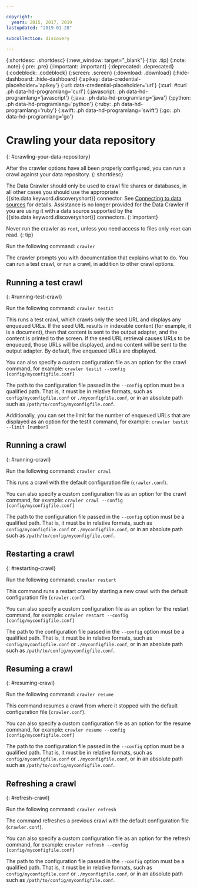 ```yaml
---

copyright:
  years: 2015, 2017, 2019
lastupdated: "2019-01-28"

subcollection: discovery

---
```


{:shortdesc: .shortdesc}
{:new_window: target="_blank"}
{:tip: .tip}
{:note: .note}
{:pre: .pre}
{:important: .important}
{:deprecated: .deprecated}
{:codeblock: .codeblock}
{:screen: .screen}
{:download: .download}
{:hide-dashboard: .hide-dashboard}
{:apikey: data-credential-placeholder='apikey'} 
{:url: data-credential-placeholder='url'}
{:curl: #curl .ph data-hd-programlang='curl'}
{:javascript: .ph data-hd-programlang='javascript'}
{:java: .ph data-hd-programlang='java'}
{:python: .ph data-hd-programlang='python'}
{:ruby: .ph data-hd-programlang='ruby'}
{:swift: .ph data-hd-programlang='swift'}
{:go: .ph data-hd-programlang='go'}

# Crawling your data repository
{: #crawling-your-data-repository}

After the crawler options have all been properly configured, you can run a crawl against your data repository.
{: shortdesc}

The Data Crawler should only be used to crawl file shares or databases, in all other cases you should use the appropriate {{site.data.keyword.discoveryshort}} connector. See [Connecting to data sources](/docs/services/discovery/connect.html) for details. Assistance is no longer provided for the Data Crawler if you are using it with a data source supported by the {{site.data.keyword.discoveryshort}} connectors.
{: important}

Never run the crawler as `root`, unless you need access to files only `root` can read.
{: tip}

Run the following command: `crawler`

The crawler prompts you with documentation that explains what to do. You can run a test crawl, or run a crawl, in addition to other crawl options.

## Running a test crawl
{: #running-test-crawl}

Run the following command: `crawler testit`

This runs a test crawl, which crawls only the seed URL and displays any enqueued URLs. If the seed URL results in indexable content (for example, it is a document), then that content is sent to the output adapter, and the content is printed to the screen. If the seed URL retrieval causes URLs to be enqueued, those URLs will be displayed, and no content will be sent to the output adapter. By default, five enqueued URLs are displayed.

You can also specify a custom configuration file as an option for the crawl command, for example: `crawler testit --config [config/myconfigfile.conf]`

The path to the configuration file passed in the `--config` option must be a qualified path. That is, it must be in relative formats, such as `config/myconfigfile.conf` or `./myconfigfile.conf`, or in an absolute path such as `/path/to/config/myconfigfile.conf`.

Additionally, you can set the limit for the number of enqueued URLs that are displayed as an option for the testit command, for example: `crawler testit --limit [number]`

## Running a crawl
{: #running-crawl}

Run the following command: `crawler crawl`

This runs a crawl with the default configuration file (`crawler.conf`).

You can also specify a custom configuration file as an option for the crawl command, for example: `crawler crawl --config [config/myconfigfile.conf]`

The path to the configuration file passed in the `--config` option must be a qualified path. That is, it must be in relative formats, such as `config/myconfigfile.conf` or `./myconfigfile.conf`, or in an absolute path such as `/path/to/config/myconfigfile.conf`.

## Restarting a crawl
{: #restarting-crawl}

Run the following command: `crawler restart`

This command runs a restart crawl by starting a new crawl with the default configuration file (`crawler.conf`).

You can also specify a custom configuration file as an option for the restart command, for example: `crawler restart --config [config/myconfigfile.conf]`

The path to the configuration file passed in the `--config` option must be a qualified path. That is, it must be in relative formats, such as `config/myconfigfile.conf` or `./myconfigfile.conf`, or in an absolute path such as `/path/to/config/myconfigfile.conf`.

## Resuming a crawl
{: #resuming-crawl}

Run the following command: `crawler resume`

This command resumes a crawl from where it stopped with the default configuration file (`crawler.conf`).

You can also specify a custom configuration file as an option for the resume command, for example: `crawler resume --config [config/myconfigfile.conf]`

The path to the configuration file passed in the `--config` option must be a qualified path. That is, it must be in relative formats, such as `config/myconfigfile.conf` or `./myconfigfile.conf`, or in an absolute path such as `/path/to/config/myconfigfile.conf`.

## Refreshing a crawl
{: #refresh-crawl}

Run the following command: `crawler refresh`

The command refreshes a previous crawl with the default configuration file (`crawler.conf`).

You can also specify a custom configuration file as an option for the refresh command, for example: `crawler refresh --config [config/myconfigfile.conf]`

The path to the configuration file passed in the `--config` option must be a qualified path. That is, it must be in relative formats, such as `config/myconfigfile.conf` or `./myconfigfile.conf`, or in an absolute path such as `/path/to/config/myconfigfile.conf`.
